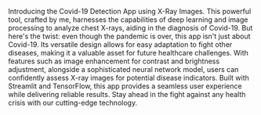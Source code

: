 Introducing the Covid-19 Detection App using X-Ray Images. This powerful tool, crafted by me, harnesses the capabilities of deep learning and image processing to analyze chest X-rays, aiding in the diagnosis of Covid-19. But here's the twist: even though the pandemic is over, this app isn't just about Covid-19. Its versatile design allows for easy adaptation to fight other diseases, making it a valuable asset for future healthcare challenges. With features such as image enhancement for contrast and brightness adjustment, alongside a sophisticated neural network model, users can confidently assess X-ray images for potential disease indicators. Built with Streamlit and TensorFlow, this app provides a seamless user experience while delivering reliable results. Stay ahead in the fight against any health crisis with our cutting-edge technology.
